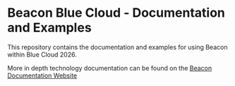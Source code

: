 # Beacon Blue Cloud - Documentation and Examples

This repository contains the documentation and examples for using Beacon within Blue Cloud 2026.

More in depth technology documentation can be found on the [Beacon Documentation Website](https://maris-development.github.io/beacon/)
